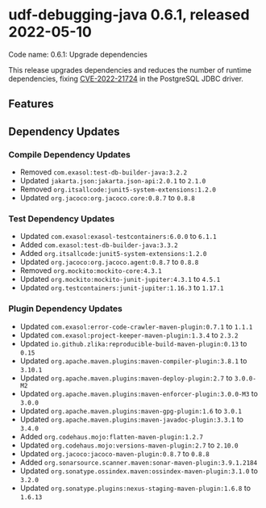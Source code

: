 # udf-debugging-java 0.6.1, released 2022-05-10

Code name: 0.6.1: Upgrade dependencies

This release upgrades dependencies and reduces the number of runtime dependencies, fixing [CVE-2022-21724](https://ossindex.sonatype.org/) in the PostgreSQL JDBC driver.

## Features

## Dependency Updates

### Compile Dependency Updates

* Removed `com.exasol:test-db-builder-java:3.2.2`
* Updated `jakarta.json:jakarta.json-api:2.0.1` to `2.1.0`
* Removed `org.itsallcode:junit5-system-extensions:1.2.0`
* Updated `org.jacoco:org.jacoco.core:0.8.7` to `0.8.8`

### Test Dependency Updates

* Updated `com.exasol:exasol-testcontainers:6.0.0` to `6.1.1`
* Added `com.exasol:test-db-builder-java:3.3.2`
* Added `org.itsallcode:junit5-system-extensions:1.2.0`
* Updated `org.jacoco:org.jacoco.agent:0.8.7` to `0.8.8`
* Removed `org.mockito:mockito-core:4.3.1`
* Updated `org.mockito:mockito-junit-jupiter:4.3.1` to `4.5.1`
* Updated `org.testcontainers:junit-jupiter:1.16.3` to `1.17.1`

### Plugin Dependency Updates

* Updated `com.exasol:error-code-crawler-maven-plugin:0.7.1` to `1.1.1`
* Updated `com.exasol:project-keeper-maven-plugin:1.3.4` to `2.3.2`
* Updated `io.github.zlika:reproducible-build-maven-plugin:0.13` to `0.15`
* Updated `org.apache.maven.plugins:maven-compiler-plugin:3.8.1` to `3.10.1`
* Updated `org.apache.maven.plugins:maven-deploy-plugin:2.7` to `3.0.0-M2`
* Updated `org.apache.maven.plugins:maven-enforcer-plugin:3.0.0-M3` to `3.0.0`
* Updated `org.apache.maven.plugins:maven-gpg-plugin:1.6` to `3.0.1`
* Updated `org.apache.maven.plugins:maven-javadoc-plugin:3.3.1` to `3.4.0`
* Added `org.codehaus.mojo:flatten-maven-plugin:1.2.7`
* Updated `org.codehaus.mojo:versions-maven-plugin:2.7` to `2.10.0`
* Updated `org.jacoco:jacoco-maven-plugin:0.8.7` to `0.8.8`
* Added `org.sonarsource.scanner.maven:sonar-maven-plugin:3.9.1.2184`
* Updated `org.sonatype.ossindex.maven:ossindex-maven-plugin:3.1.0` to `3.2.0`
* Updated `org.sonatype.plugins:nexus-staging-maven-plugin:1.6.8` to `1.6.13`
